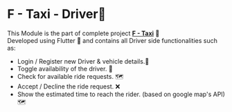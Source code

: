 # F - Taxi - Driver🚗

This Module is the part of complete project [**F - Taxi**](https://github.com/Ritsz123/F-Taxi) 🚗
<br>Developed using Flutter 📱 and contains all Driver side functionalities such as:
- Login / Register new Driver & vehicle details.🔐
- Toggle availability of the driver. 📴
- Check for available ride requests. 🗺
- Accept / Decline the ride request. ❌
- Show the estimated time to reach the rider. (based on google map's API) 🗺
